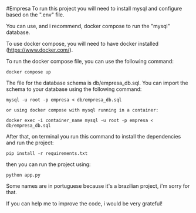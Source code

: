 #Empresa
To run this project you will need to install mysql and configure based on the ".env" file.

You can use, and i recommend, docker compose to run the "mysql" database.

To use docker compose, you will need to have docker installed (https://www.docker.com/).

To run the docker compose file, you can use the following command:

```
docker compose up
```

The file for the database schema is db/empresa_db.sql.
You can import the schema to your database using the following command:


```
mysql -u root -p empresa < db/empresa_db.sql

or using docker compose with mysql running in a container:

docker exec -i container_name mysql -u root -p empresa < db/empresa_db.sql

```
After that, on terminal you run this command to install the dependencies and run the project:

```
pip install -r requirements.txt

```
then you can run the project using:

```
python app.py
```

Some names are in portuguese because it's a brazilian project, i'm sorry for that.

If you can help me to improve the code, i would be very grateful!